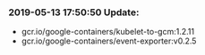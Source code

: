 ### 2019-05-13 17:50:50 Update:

- gcr.io/google-containers/kubelet-to-gcm:1.2.11
- gcr.io/google-containers/event-exporter:v0.2.5
